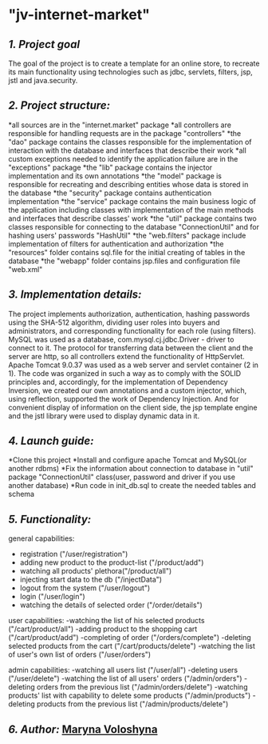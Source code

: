 **"jv-internet-market"** 
=====================

***1. Project goal***
-----------------------------------
The goal of the project is to create a template for an online store, to recreate its main functionality using technologies such as jdbc, servlets, filters, jsp,
jstl and java.security.
 
***2. Project structure:***
-----------------------------------
*all sources are in the "internet.market" package
*all controllers are responsible for handling requests are in the package "controllers"
*the "dao" package contains the classes responsible for the implementation of interaction with the database and interfaces that describe their work
*all custom exceptions needed to identify the application failure are in the "exceptions" package
*the "lib" package contains the injector implementation and its own annotations
*the "model" package is responsible for recreating and describing entities whose data is stored in the database
*the "security" package contains authentication implementation
*the "service" package contains the main business logic of the application including classes with implementation of the main methods and interfaces that describe classes' work
*the "util" package contains two classes responsible for connecting to the database "ConnectionUtil" and for hashing users' passwords "HashUtil"
*the "web.filters" package include implementation of filters for authentication and authorization
*the "resources" folder contains sql.file for the initial creating of tables in the database 
*the "webapp" folder contains jsp.files and configuration file "web.xml"

***3. Implementation details:***
-----------------------------------
The project implements authorization, authentication, hashing passwords using the SHA-512 algorithm, dividing user roles into buyers and administrators, 
and corresponding functionality for each role (using filters). MySQL was used as a database, com.mysql.cj.jdbc.Driver - driver to connect to it. 
The protocol for transferring data between the client and the server are http, so all controllers extend the functionality of HttpServlet. 
Apache Tomcat 9.0.37 was used as a web server and servlet container (2 in 1). The code was organized in such a way as to comply with the SOLID principles and,
accordingly, for the implementation of Dependency Inversion, we created our own annotations and a custom injector, which, using reflection, 
supported the work of Dependency Injection. And for convenient display of information on the client side, the jsp template engine and the jstl library were used
to display dynamic data in it.

***4. Launch guide:***
-----------------------------------
*Clone this project 
*Install and configure apache Tomcat and MySQL(or another rdbms) 
*Fix the information about connection to database in "util" package "ConnectionUtil" class(user, password and driver if you use another database)
*Run code in init_db.sql to create the needed tables and schema 

***5. Functionality:***
-----------------------------------
general capabilities:
* registration ("/user/registration")
* adding new product to the product-list ("/product/add")
* watching all products' plethora("/product/all")
* injecting start data to the db ("/injectData")
* logout from the system ("/user/logout")
* login ("/user/login")
* watching the details of selected order ("/order/details")

user capabilities:
-watching the list of his selected products ("/cart/product/all") 
-adding product to the shopping cart ("/cart/product/add")
-completing of order ("/orders/complete")
-deleting selected products from the cart ("/cart/products/delete")
-watching the list of user's own list of orders ("/user/orders")

admin capabilities:
-watching all users list ("/user/all")
-deleting users ("/user/delete")
-watching the list of all users' orders ("/admin/orders")
-deleting orders from the previous list ("/admin/orders/delete")
-watching products' list with capability to delete some products ("/admin/products")
-deleting products from the previous list ("/admin/products/delete")

***6. Author:*** [Maryna Voloshyna](https://github.com/voloshynamaryna11)
-----------------------------------
